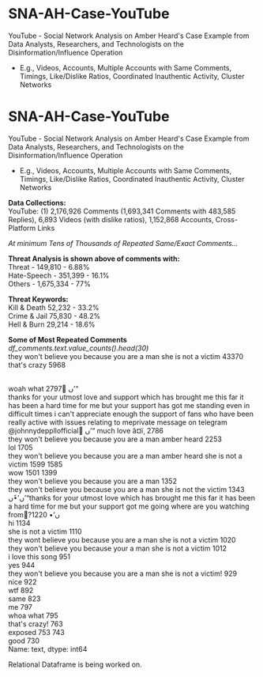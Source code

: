 # SNA-AH-Case-YouTube
YouTube - Social Network Analysis on Amber Heard's Case Example from Data Analysts, Researchers, and Technologists on the Disinformation/Influence Operation 

- E.g., Videos, Accounts, Multiple Accounts with Same Comments, Timings, Like/Dislike Ratios, Coordinated Inauthentic Activity, Cluster Networks

# SNA-AH-Case-YouTube
YouTube - Social Network Analysis on Amber Heard's Case Example from Data Analysts, Researchers, and Technologists on the Disinformation/Influence Operation 

- E.g., Videos, Accounts, Multiple Accounts with Same Comments, Timings, Like/Dislike Ratios, Coordinated Inauthentic Activity, Cluster Networks

<b>Data Collections: </b>
<br>YouTube: (1) 2,176,926 Comments (1,693,341 Comments with 483,585 Replies), 6,893 Videos (with dislike ratios), 1,152,868 Accounts, Cross-Platform Links

<i>At minimum Tens of Thousands of Repeated Same/Exact Comments...</i>

<b>Threat Analysis is shown above of comments with:</b>
<br>Threat - 149,810 - 6.88%
<br>Hate-Speech - 351,399 - 16.1%
<br>Others - 1,675,334 - 77%

<b>Threat Keywords:</b>
<br>Kill & Death 52,232 - 33.2%
<br>Crime & Jail 75,830 - 48.2%
<br>Hell & Burn 29,214 - 18.6%


<b>Some of Most Repeated Comments</b>
<i><br>df_comments.text.value_counts().head(30)</i>
<br>they won't believe you because you are a man she is not a victim                                                                                                                                                                                                                                                                                      43370
<br>that's crazy                                                                                                                                                                                                                                                                                                                                           5968
                                                                                                                                                                 
<br>woah what                                                                                                                                                                                                                                                                                                                                                2797
ًں’“<br>thanks for your utmost love and support which has brought me this far it has been a hard time for me but your support has got me standing even in difficult times i can't appreciate enough the support of fans who have been really active with issues relating to meprivate message on telegram @johnnydeppllofficial  ًں’“ much love â‌¤ï¸     2786<br>
they won't believe you because you are a man amber heard                                                                                                                                                                                                                                                                                               2253
<br>lol                                                                                                                                                                                                                                                                                                                                                    1705
<br>they won't believe you because you are a man amber heard she is not a victim                                                                                                                                                                                                                                                                           1599                                                                                                                                                                         1585
<br>wow                                                                                                                                                                                                                                                                                                                                                    1501
                                                                                                                                                 1399
<br>they won't believe you because you are a man                                                                                                                                                                                                                                                                                                           1352
<br>they won't believe you because you are a man she is not the victim                                                                                                                                                                                                                                                                                     1343
<br>ں’•ًں’“thanks for your utmost love which has brought me this far it has been a hard time for me but your support got me going where are you watching from?ًں’•                                                                                                                                                                                        1220
<br>hi                                                                                                                                                                                                                                                                                                                                                     1134
<br>she is not a victim                                                                                                                                                                                                                                                                                                                                    1110
<br>they wont believe you because you are a man she is not a victim                                                                                                                                                                                                                                                                                        1020
<br>they won't believe you because your a man she is not a victim                                                                                                                                                                                                                                                                                          1012
<br>i love this song                                                                                                                                                                                                                                                                                                                                        951
<br>yes                                                                                                                                                                                                                                                                                                                                                     944
<br>they won't believe you because you are a man she is not a victim!                                                                                                                                                                                                                                                                                       929
<br>nice                                                                                                                                                                                                                                                                                                                                                    922
<br>wtf                                                                                                                                                                                                                                                                                                                                                     892
<br>same                                                                                                                                                                                                                                                                                                                                                    823
<br>me                                                                                                                                                                                                                                                                                                                                                      797
<br>whoa what                                                                                                                                                                                                                                                                                                                                               795
<br>that's crazy!                                                                                                                                                                                                                                                                                                                                           763
<br>exposed                                                                                                                                                                                                                                                                                                                                                 753
                                                                                                                                                                          743
<br>good                                                                                                                                                                                                                                                                                                                                                    730
<br>Name: text, dtype: int64


Relational Dataframe is being worked on.
